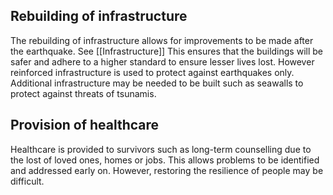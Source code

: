 ## Rebuilding of infrastructure
The rebuilding of infrastructure allows for improvements to be made after the earthquake. See [[Infrastructure]]
This ensures that the buildings will be safer and adhere to a higher standard to ensure lesser lives lost.
However reinforced infrastructure is used to protect against earthquakes only. Additional infrastructure may be needed to be built such as seawalls to protect against threats of tsunamis.
## Provision of healthcare
Healthcare is provided to survivors such as long-term counselling due to the lost of loved ones, homes or jobs. This allows problems to be identified and addressed early on. However, restoring the resilience of people may be difficult. 